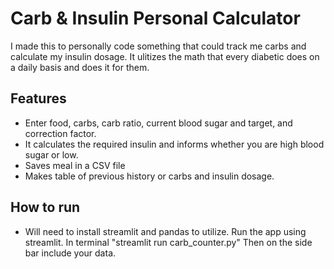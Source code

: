 # Carb & Insulin Personal Calculator

I made this to personally code something that could track me carbs and calculate my insulin dosage. It ulitizes the math that every diabetic does on a daily basis and does it for them. 

## Features
- Enter food, carbs, carb ratio, current blood sugar and target, and correction factor.
- It calculates the required insulin and informs whether you are high blood sugar or low. 
- Saves meal in a CSV file
- Makes table of previous history or carbs and insulin dosage.

## How to run
- Will need to install streamlit and pandas to utilize. Run the app using streamlit. In terminal "streamlit run carb_counter.py" Then on the side bar include your data.
